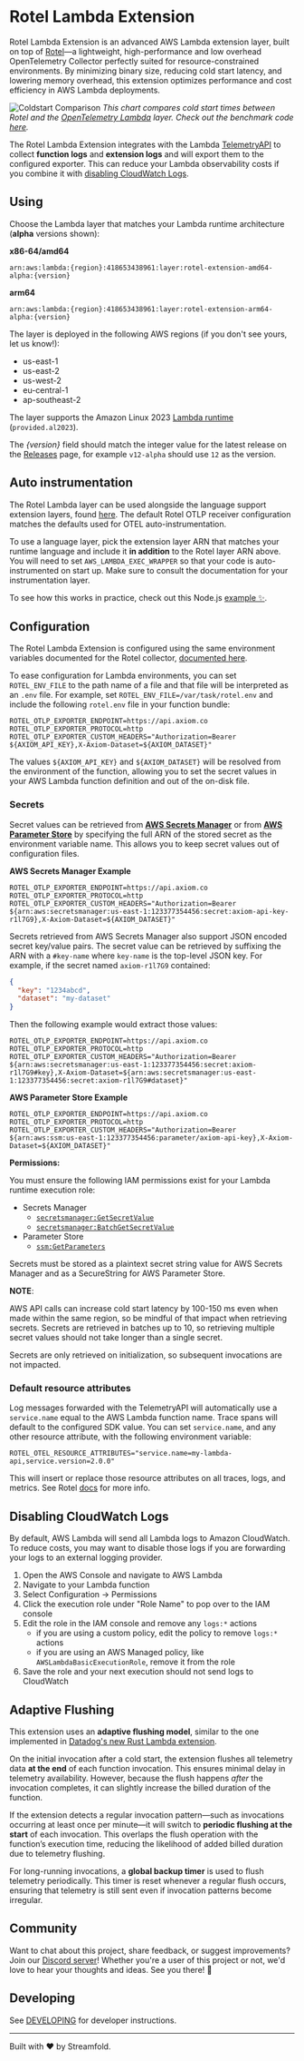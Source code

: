 # Rotel Lambda Extension

Rotel Lambda Extension is an advanced AWS Lambda extension layer, built on top of [Rotel](https://github.com/streamfold/rotel)—a lightweight, high-performance and low overhead OpenTelemetry Collector perfectly suited for resource-constrained environments. By minimizing binary size, reducing cold start latency, and lowering memory overhead, this extension optimizes performance and cost efficiency in AWS Lambda deployments.

![Coldstart Comparison](/contrib/coldstarts.png)
_This chart compares cold start times between Rotel and the [OpenTelemetry Lambda](https://github.com/open-telemetry/opentelemetry-lambda/blob/main/collector/README.md) layer. Check out the benchmark code [here](https://github.com/streamfold/python-lambda-benchmark)._ 

The Rotel Lambda Extension integrates with the Lambda [TelemetryAPI](https://docs.aws.amazon.com/lambda/latest/dg/telemetry-api.html) to collect **function logs** and **extension logs** and will export them to the configured exporter. This can reduce your Lambda observability costs if you combine it with [disabling CloudWatch Logs](#disabling-cloudwatch-logs). 

## Using

Choose the Lambda layer that matches your Lambda runtime architecture (**alpha** versions shown):

**x86-64/amd64**
```
arn:aws:lambda:{region}:418653438961:layer:rotel-extension-amd64-alpha:{version}
```

**arm64** 
```
arn:aws:lambda:{region}:418653438961:layer:rotel-extension-arm64-alpha:{version}
```

The layer is deployed in the following AWS regions (if you don't see yours, let us know!):
- us-east-1
- us-east-2
- us-west-2
- eu-central-1
- ap-southeast-2

The layer supports the Amazon Linux 2023
[Lambda runtime](https://docs.aws.amazon.com/lambda/latest/dg/lambda-runtimes.html#runtimes-supported)
(`provided.al2023`).

The _{version}_ field should match the integer value for the latest release on the
[Releases](https://github.com/streamfold/rotel-lambda-extension/releases) page,
for example `v12-alpha` should use `12` as the version.

## Auto instrumentation

The Rotel Lambda layer can be used alongside the language support extension layers, found [here](https://github.com/open-telemetry/opentelemetry-lambda?tab=readme-ov-file#extension-layer-language-support). The default Rotel OTLP receiver configuration matches the defaults used for OTEL auto-instrumentation.

To use a language layer, pick the extension layer ARN that matches your runtime language and include it **in addition** to the Rotel layer ARN above. You will need to set `AWS_LAMBDA_EXEC_WRAPPER` so that your code is auto-instrumented on start up. Make sure to consult the documentation for your instrumentation layer.

To see how this works in practice, check out this Node.js
[example ✨](https://github.com/streamfold/nodejs-aws-lambda-example). 

## Configuration

The Rotel Lambda Extension is configured using the same environment variables documented
for the Rotel collector,
[documented here](https://github.com/streamfold/rotel?tab=readme-ov-file#configuration).

To ease configuration for Lambda environments, you can set `ROTEL_ENV_FILE` to the path
name of a file and that file will be interpreted as an `.env` file. For example, set
`ROTEL_ENV_FILE=/var/task/rotel.env` and include the following `rotel.env` file in your
function bundle:
```shell
ROTEL_OTLP_EXPORTER_ENDPOINT=https://api.axiom.co
ROTEL_OTLP_EXPORTER_PROTOCOL=http
ROTEL_OTLP_EXPORTER_CUSTOM_HEADERS="Authorization=Bearer ${AXIOM_API_KEY},X-Axiom-Dataset=${AXIOM_DATASET}"
```

The values `${AXIOM_API_KEY}` and `${AXIOM_DATASET}` will be resolved from the environment of the function,
allowing you to set the secret values in your AWS Lambda function definition and out of the on-disk file.

### Secrets

Secret values can be retrieved from **[AWS Secrets Manager](https://aws.amazon.com/secrets-manager/)** or from **[AWS Parameter Store](https://docs.aws.amazon.com/systems-manager/latest/userguide/systems-manager-parameter-store.html)** by specifying the full
ARN of the stored secret as the environment variable name. This allows you to keep secret values out of configuration
files.

**AWS Secrets Manager Example**

```shell
ROTEL_OTLP_EXPORTER_ENDPOINT=https://api.axiom.co
ROTEL_OTLP_EXPORTER_PROTOCOL=http
ROTEL_OTLP_EXPORTER_CUSTOM_HEADERS="Authorization=Bearer ${arn:aws:secretsmanager:us-east-1:123377354456:secret:axiom-api-key-r1l7G9},X-Axiom-Dataset=${AXIOM_DATASET}"
```

Secrets retrieved from AWS Secrets Manager also support JSON encoded secret key/value pairs. The secret
value can be retrieved by suffixing the ARN with a `#key-name` where `key-name` is the top-level JSON key. For example,
if the secret named `axiom-r1l7G9` contained:

```json
{
  "key": "1234abcd",
  "dataset": "my-dataset"
}
```

Then the following example would extract those values:
```shell
ROTEL_OTLP_EXPORTER_ENDPOINT=https://api.axiom.co
ROTEL_OTLP_EXPORTER_PROTOCOL=http
ROTEL_OTLP_EXPORTER_CUSTOM_HEADERS="Authorization=Bearer ${arn:aws:secretsmanager:us-east-1:123377354456:secret:axiom-r1l7G9#key},X-Axiom-Dataset=${arn:aws:secretsmanager:us-east-1:123377354456:secret:axiom-r1l7G9#dataset}"
```


**AWS Parameter Store Example**

```shell
ROTEL_OTLP_EXPORTER_ENDPOINT=https://api.axiom.co
ROTEL_OTLP_EXPORTER_PROTOCOL=http
ROTEL_OTLP_EXPORTER_CUSTOM_HEADERS="Authorization=Bearer ${arn:aws:ssm:us-east-1:123377354456:parameter/axiom-api-key},X-Axiom-Dataset=${AXIOM_DATASET}"
```

**Permissions:**

You must ensure the following IAM permissions exist for your Lambda runtime execution role:

* Secrets Manager
  - [`secretsmanager:GetSecretValue`](https://docs.aws.amazon.com/secretsmanager/latest/apireference/API_GetSecretValue.html)
  - [`secretsmanager:BatchGetSecretValue`](https://docs.aws.amazon.com/secretsmanager/latest/apireference/API_BatchGetSecretValue.html)
* Parameter Store
  - [`ssm:GetParameters`](https://docs.aws.amazon.com/systems-manager/latest/APIReference/API_GetParameters.html)

Secrets must be stored as a plaintext secret string value for AWS Secrets Manager and as a SecureString for AWS Parameter Store. 

**NOTE**:

AWS API calls can increase cold start latency by 100-150 ms even when made within the same region, so be
mindful of that impact when retrieving secrets. Secrets are retrieved in batches up to 10, so retrieving
multiple secret values should not take longer than a single secret.

Secrets are only retrieved on initialization, so subsequent invocations are not impacted.

### Default resource attributes

Log messages forwarded with the TelemetryAPI will automatically use a `service.name` equal to the AWS Lambda function name. Trace spans will default to the configured SDK value. You can set `service.name`, and any other resource attribute, with the following environment variable:

```shell
ROTEL_OTEL_RESOURCE_ATTRIBUTES="service.name=my-lambda-api,service.version=2.0.0"
```

This will insert or replace those resource attributes on all traces, logs, and metrics. See Rotel
[docs](https://github.com/streamfold/rotel?tab=readme-ov-file#setting-resource-attributes) for more info.

## Disabling CloudWatch Logs

By default, AWS Lambda will send all Lambda logs to Amazon CloudWatch. To reduce costs, you may want to disable those logs if you are forwarding your logs to an external logging provider.

1. Open the AWS Console and navigate to AWS Lambda
2. Navigate to your Lambda function
3. Select Configuration -> Permissions
4. Click the execution role under "Role Name" to pop over to the IAM console
5. Edit the role in the IAM console and remove any `logs:*` actions
   - if you are using a custom policy, edit the policy to remove `logs:*` actions
   - if you are using an AWS Managed policy, like `AWSLambdaBasicExecutionRole`, remove it from the role
6. Save the role and your next execution should not send logs to CloudWatch

## Adaptive Flushing

This extension uses an **adaptive flushing model**, similar to the one implemented in [Datadog's new Rust Lambda extension](https://www.datadoghq.com/blog/engineering/datadog-lambda-extension-rust/).

On the initial invocation after a cold start, the extension flushes all telemetry data **at the end** of each function invocation. This ensures minimal delay in telemetry availability. However, because the flush happens *after* the invocation completes, it can slightly increase the billed duration of the function.

If the extension detects a regular invocation pattern—such as invocations occurring at least once per minute—it will switch to **periodic flushing at the start** of each invocation. This overlaps the flush operation with the function’s execution time, reducing the likelihood of added billed duration due to telemetry flushing.

For long-running invocations, a **global backup timer** is used to flush telemetry periodically. This timer is reset whenever a regular flush occurs, ensuring that telemetry is still sent even if invocation patterns become irregular.

## Community

Want to chat about this project, share feedback, or suggest improvements? Join our [Discord server](https://discord.gg/reUqNWTSGC)! Whether you're a user of this project or not, we'd love to hear your thoughts and ideas. See you there! 🚀

## Developing

See [DEVELOPING](/DEVELOPING.md) for developer instructions.

---

Built with ❤️ by Streamfold.
